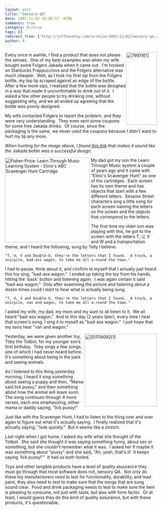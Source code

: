 ```yaml
---
layout: post
title: "Sensory QA"
date: 2007-11-02 20:06:57 -0700
comments: true
category: Archive
tags: []
redirect_from: ["http://jeffhandley.com/archive/2007/11/02/sensory-qa.aspx"].aspx
author: 0
---
```

<!-- more -->
<p><img style="display: inline; margin-left: 0px; margin-right: 0px" title="79979[1]" alt="79979[1]" align="right" src="http://jeffhandley.com/images/jeffhandley_com/WindowsLiveWriter/SensoryQA_2AD3/79979%5B1%5D_3.jpg" width="102" height="240" /> Every once in awhile, I find a product that does not please the senses.  One of my best examples was when my wife bought some Folgers Jakada when it came out.  I'm hooked on Starbucks Frappuccinos and the Folgers alternative was much cheaper.  Well, as I took my first sip from the Folgers bottle, my top lip scraped against an edge of the bottle.  After a few more sips, I realized that the bottle was designed in a way that made it uncomfortable to drink out of it.  I asked a few other people to try drinking one, without suggesting why, and we all ended up agreeing that the bottle was poorly designed.</p>  <p>My wife contacted Folgers to report the problem, and they were very understanding.  They even sent some coupons for some free Jakada drinks.  Of course, since the packaging is the same, we never used the coupons because I didn't want to hurt my lip any more.</p>  <p><em>When hunting for the image above, I found <a href="http://www.packagingdigest.com/articles/200207/42.php" target="_blank">this link</a> that makes it sound like the Jakada bottle was a successful design.</em></p>  <p><img style="margin: 0px 5px 0px 0px" border="0" alt="Fisher-Price: Learn Through Music Learning System - Elmo's ABC Scavenger Hunt Cartridge" align="left" src="http://ecx.images-amazon.com/images/I/51BFKK5KSFL._AA280_.jpg" width="280" height="280" />My dad got my son the Learn Through Music system a couple of years ago and it came with "Elmo's Scavenger Hunt" as one of the cartridges.  Each screen has its own theme and has objects that start with a few different letters.  Sesame Street characters sing a little song for each screen naming the letters on the screen and the objects that correspond to the letters.</p>  <p>The first time my older son was playing with this, he got to the screen with the letters T, U, V and W and a transportation theme, and I heard the following, sung by Telly I believe.</p>  <p><code><font style="background-color: #ffffff">"T, U, V and Double-U, they're the letters that I found.  A truck, a unicycle, bad-ass wagon, to take me all a-round the town."</font></code></p>  <p>I had to pause, think about it, and confirm to myself that I actually just heard this toy sing, "bad-ass wagon."  I ended up taking the toy from his hands, hitting the 'back' button and listening again.  I was again certain it said "bad-ass wagon."  Only after examining the picture and listening about a dozen times could I start to hear what is actually being sung.</p>  <p><code><font style="background-color: #ffffff">"T, U, V and Double-U, they're the letters that I found.  A truck, a unicycle, van and wagon, to take me all a-round the town."</font></code></p>  <p>I asked my wife, my dad, my mom and my aunt to all listen to it.  We all heard "bad-ass wagon."  And to this day (2 years later), every time I hear that screen's song, I sing it to myself as "bad-ass wagon."  I just hope that my sons hear "van and wagon."</p>  <p><a href="http://jeffhandley.com/images/jeffhandley_com/WindowsLiveWriter/SensoryQA_2AD3/201114092%5B1%5D_2.jpg" rel="lightbox"><img style="display: inline; margin-left: 0px; margin-right: 0px" title="201114092[1]" alt="201114092[1]" align="right" src="http://jeffhandley.com/images/jeffhandley_com/WindowsLiveWriter/SensoryQA_2AD3/201114092%5B1%5D_thumb.jpg" width="240" height="240" /></a> Yesterday, we were given another toy, Toby the Totbot, for my younger son’s first birthday.  Toby sings a few songs, one of which I had never heard before.  It's something about being in the park and seeing animals.</p>  <p>As I listened to this thing yesterday morning, I heard it sing something about seeing a puppy and then, "Mama said lick pussy," and then something about how the animal will leave soon.  The song continues through 4 more verses, each one emphasizing, either mama or daddy saying, "lick pussy!"</p>  <p>Just like with the Scavenger Hunt, I had to listen to the thing over and over again to figure out what it's actually saying.  I finally realized that it's actually saying, "look quickly."  But it seems like a stretch.</p>  <p>Last night when I got home, I asked my wife what she thought of the Totbot.  She said she thought it was saying something funny, about sex or something, but she couldn't remember what it was.  I asked her if maybe it was something about "pussy" and she said, "Ah, yeah, that's it!  It keeps saying 'lick pussy!'"  It had us both fooled.</p>  <p>Toys and other tangible products have a level of quality assurance they must go through that most software does not, sensory QA.  Not only do these toy manufacturers need to test for functionality, durability, and lead paint, they also need to test to make sure that the songs that are sung sound clear.  Food and drink packaging needs to test to make sure the item is pleasing to consume, not just with taste, but also with form factor.  Or at least, I would guess they do this kind of quality assurance, but with these products, it's questionable.</p>

